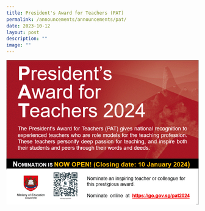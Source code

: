 ```yaml
---
title: President's Award for Teachers (PAT)
permalink: /announcements/announcements/pat/
date: 2023-10-12
layout: post
description: ""
image: ""
---
```

<a href="https://go.gov.sg/pat2024">
<img src="/images/pat%202024.gif">
</a>